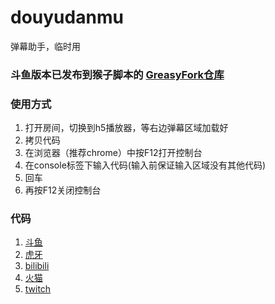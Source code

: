 # douyudanmu

弹幕助手，临时用
### 斗鱼版本已发布到猴子脚本的 [GreasyFork仓库](https://greasyfork.org/zh-CN/scripts/383842-%E6%96%97%E9%B1%BC%E5%BC%B9%E5%B9%95%E6%98%BE%E7%A4%BA)

### 使用方式
1. 打开房间，切换到h5播放器，等右边弹幕区域加载好
2. 拷贝代码
3. 在浏览器（推荐chrome）中按F12打开控制台
4. 在console标签下输入代码(输入前保证输入区域没有其他代码)
5. 回车
6. 再按F12关闭控制台

### 代码
1. [斗鱼](https://github.com/daochouwangu/douyudanmu/blob/master/douyudanmu.js)
2. [虎牙](https://github.com/daochouwangu/douyudanmu/blob/master/huyadanmu.js)
3. [bilibili](https://github.com/daochouwangu/douyudanmu/blob/master/bilibilidanmu.js)
4. [火猫](https://github.com/daochouwangu/douyudanmu/blob/master/huomaodanmu.js)
5. [twitch](https://github.com/daochouwangu/douyudanmu/blob/master/twitchdanmu.js)
